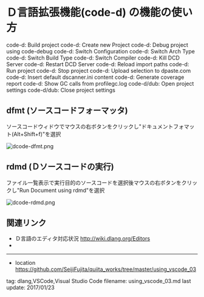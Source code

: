 # Ｄ言語拡張機能(code-d) の機能の使い方


code-d: Build project
code-d: Create new Project
code-d: Debug project using code-debug
code-d: Switch Configuration
code-d: Switch Arch Type
code-d: Switch Build Type
code-d: Switch Compiler
code-d: Kill DCD Server
code-d: Restart DCD Server
code-d: Reload import paths
code-d: Run project
code-d: Stop project
code-d: Upload selection to dpaste.com
code-d: Insert default dscanner.ini content
code-d: Generate coverage report
code-d: Show GC calls from profilegc.log
code-d/dub: Open project settings
code-d/dub: Close project settings


## dfmt (ソースコードフォーマッタ)
ソースコードウィドウでマウスの右ボタンをクリックし"ドキュメントフォマット(Alt+Shift+f)"を選択

![dcode-dfmt.png]()

## rdmd (Ｄソースコードの実行)
ファイル一覧表示で実行目的のソースコードを選択後マウスの右ボタンをクリックし"Run Document using rdmd"を選択

![dcode-rdmd.png]()


## 関連リンク

- Ｄ言語のエディタ対応状況 http://wiki.dlang.org/Editors
- 

----

- location https://github.com/SeijiFujita/quiita_works/tree/master/using_vscode_03


tag: dlang,VSCode,Visual Studio Code
filename: using_vscode_03.md
last update: 2017/01/23

